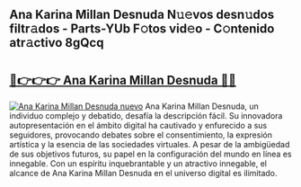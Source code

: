 ## Ana Karina Millan Desnuda N𝚞𝚎vos desn𝚞dos filtr𝚊dos - Parts-YUb F𝚘tos vid𝚎o - C𝚘ntenido atr𝚊ctivo 8gQcq

# <h2><a href="http://mbbtj9.tromn.icu/?c=Ana+Karina+Millan+Desnuda">🔗👉👉👉 Ana Karina Millan Desnuda 🔗🔗</a></h2>

[![Ana Karina Millan Desnuda nuevo](https://i.imgur.com/pEAQMta.gif)](http://mbbtj9.tromn.icu/?c=Ana+Karina+Millan+Desnuda)
Ana Karina Millan Desnuda, un individuo complejo y debatido, desafía la descripción fácil. Su innovadora autopresentación en el ámbito digital ha cautivado y enfurecido a sus seguidores, provocando debates sobre el consentimiento, la expresión artística y la esencia de las sociedades virtuales. A pesar de la ambigüedad de sus objetivos futuros, su papel en la configuración del mundo en línea es innegable. Con un espíritu inquebrantable y un atractivo innegable, el alcance de Ana Karina Millan Desnuda en el universo digital es ilimitado.
